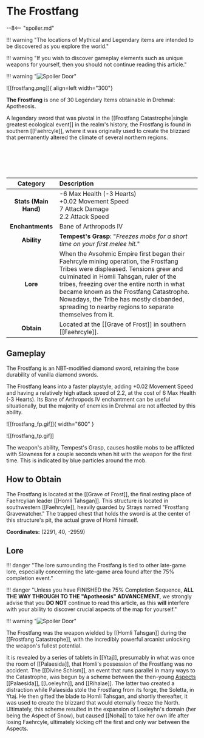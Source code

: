 # The Frostfang

--8<-- "spoiler.md"

!!! warning "The locations of Mythical and Legendary items are intended to be discovered as you explore the world."

!!! warning "If you wish to discover gameplay elements such as unique weapons for yourself, then you should not continue reading this article."

!!! warning "![Spoiler Door](/assets/img/spoiler_door.png)"

![[frostfang.png]]{ align=left width="300"}

**The Frostfang** is one of 30 Legendary Items obtainable in Drehmal: Apotheosis.

A legendary sword that was pivotal in the [[Frostfang Catastrophe|single greatest ecological event]] in the realm's history, the Frostfang is found in southern [[Faehrcyle]], where it was originally used to create the blizzard that permanently altered the climate of several northern regions. 

<br> <br> <br> <br>

| Category | Description |
|:--------------------------------:|:-----------------------------------------------------------------------------------------------------------------------------------------------------------------------------|
| **Stats (Main Hand)**         | -6 Max Health (-3 Hearts) <br> +0.02 Movement Speed <br> 7 Attack Damage <br> 2.2 Attack Speed         |
| **Enchantments**              | Bane of Arthropods IV |
| **Ability**                   | **Tempest's Grasp**: "*Freezes mobs for a short time on your first melee hit.*" |
| **Lore**                      | When the Avsohmic Empire first began their Faehrcyle mining operation, the Frostfang Tribes were displeased. Tensions grew and culminated in Homli Tahsgan, ruler of the tribes, freezing over the entire north in what became known as the Frostfang Catastrophe. Nowadays, the Tribe has mostly disbanded, spreading to nearby regions to separate themselves from it. |
| **Obtain**                    | Located at the [[Grave of Frost]] in southern [[Faehrcyle]].   |

## Gameplay
The Frostfang is an NBT-modified diamond sword, retaining the base durability of vanilla diamond swords.

The Frostfang leans into a faster playstyle, adding +0.02 Movement Speed and having a relatively high attack speed of 2.2, at the cost of 6 Max Health (-3 Hearts). Its Bane of Arthropods IV enchantment can be useful situationally, but the majority of enemies in Drehmal are not affected by this ability.

![[frostfang_fp.gif]]{ width="600" }

![[frostfang_tp.gif]]

The weapon's ability, Tempest's Grasp, causes hostile mobs to be afflicted with Slowness for a couple seconds when hit with the weapon for the first time. This is indicated by blue particles around the mob.

## How to Obtain
The Frostfang is located at the [[Grave of Frost]], the final resting place of Faehrcylian leader [[Homli Tahsgan]]. This structure is located in southwestern [[Faehrcyle]], heavily guarded by Strays named "Frostfang Gravewatcher." The trapped chest that holds the sword is at the center of this structure's pit, the actual grave of Homli himself.

**Coordinates:** (2291, 40, -2959)

## Lore

!!! danger "The lore surrounding the Frostfang is tied to other late-game lore, especially concerning the late-game area found after the 75% completion event."

!!! danger "Unless you have FINISHED the 75% Completion Sequence, **ALL THE WAY THROUGH TO THE "Apotheosis" ADVANCEMENT**, we strongly advise that you **DO NOT** continue to read this article, as this **will** interfere with your ability to discover crucial aspects of the map for yourself."

!!! warning "![Spoiler Door](/assets/img/spoiler_door.png)"

The Frostfang was the weapon wielded by [[Homli Tahsgan]] during the [[Frostfang Catastrophe]], with the incredibly powerful arcanist unlocking the weapon's fullest potential. 

It is revealed by a series of tablets in [[Ytaj]], presumably in what was once the room of [[Palaesida]], that Homli's possession of the Frostfang was no accident. The [[Divine Schism]], an event that runs parallel in many ways to the Catastrophe, was begun by a scheme between the then-young [Aspects](/Lore/Higher_Beings/Aspects/) [[Palaesida]], [[Loeleyhn]], and [[Rihalae]]. The latter two created a distraction while Palaesida stole the Frostfang from its forge, the Soletta, in Ytaj. He then gifted the blade to Homli Tahsgan, and shortly thereafter, it was used to create the blizzard that would eternally freeze the North. Ultimately, this scheme resulted in the expansion of Loeleyhn's domain (her being the Aspect of Snow), but caused [[Noha]] to take her own life after losing Faehrcyle, ultimately kicking off the first and only war between the Aspects.


